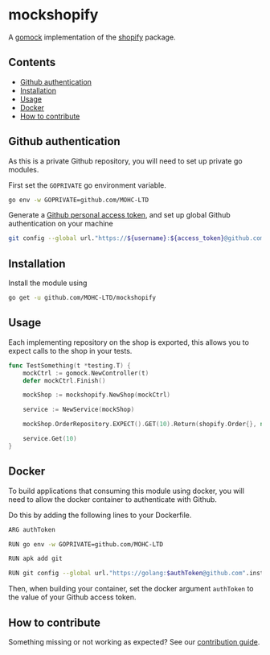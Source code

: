 # mockshopify

A [gomock](https://github.com/golang/mock) implementation of the [shopify](https://github.com/MOHC-LTD/shopify) package.

## Contents

- [Github authentication](#github-authentication)
- [Installation](#installation)
- [Usage](#usage)
- [Docker](#docker)
- [How to contribute](#how-to-contribute)

## Github authentication

As this is a private Github repository, you will need to set up private go modules.

First set the `GOPRIVATE` go environment variable.

```sh
go env -w GOPRIVATE=github.com/MOHC-LTD
```

Generate a [Github personal access token](https://github.com/settings/tokens), and set up
global Github authentication on your machine

```sh
git config --global url."https://${username}:${access_token}@github.com".insteadOf "https://github.com"
```

## Installation

Install the module using

```sh
go get -u github.com/MOHC-LTD/mockshopify
```

## Usage

Each implementing repository on the shop is exported, this allows you to expect calls to the shop in your tests.

```go
func TestSomething(t *testing.T) {
    mockCtrl := gomock.NewController(t)
    defer mockCtrl.Finish()

    mockShop := mockshopify.NewShop(mockCtrl)

    service := NewService(mockShop)

    mockShop.OrderRepository.EXPECT().GET(10).Return(shopify.Order{}, nil)

    service.Get(10)
}
```

## Docker

To build applications that consuming this module using docker, you will need to allow the docker container to authenticate with Github.

Do this by adding the following lines to your Dockerfile.

```sh
ARG authToken

RUN go env -w GOPRIVATE=github.com/MOHC-LTD

RUN apk add git

RUN git config --global url."https://golang:$authToken@github.com".insteadOf "https://github.com"
```

Then, when building your container, set the docker argument `authToken` to the value of your Github access token.

## How to contribute

Something missing or not working as expected? See our [contribution guide](./CONTRIBUTING.md).
